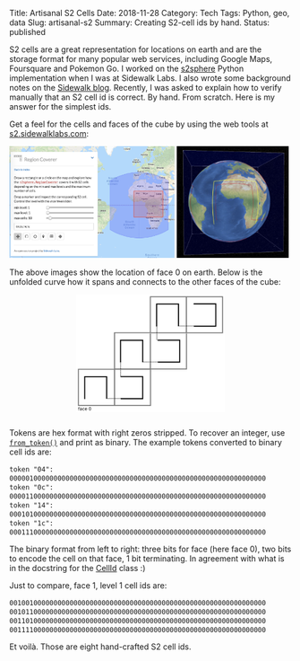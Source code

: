 Title: Artisanal S2 Cells
Date: 2018-11-28
Category: Tech
Tags: Python, geo, data
Slug: artisanal-s2
Summary: Creating S2-cell ids by hand.
Status: published


S2 cells are a great representation for locations on earth and are the storage
format for many popular web services, including Google Maps, Foursquare and Pokemon Go.
I worked on the [s2sphere](https://s2sphere.readthedocs.io) Python implementation when I was at Sidewalk Labs. I also wrote some
background notes on the [Sidewalk blog](https://www.sidewalklabs.com/blog/s2-cells-and-space-filling-curves-keys-to-building-better-digital-map-tools-for-cities/).
Recently, I was asked to explain
how to verify manually that an S2 cell id is correct. By hand. From scratch.
Here is my answer for the simplest ids.

Get a feel for the cells and faces of the cube by using the web tools
at [s2.sidewalklabs.com](https://s2.sidewalklabs.com):

<img style="width:58.5%" src="/images/s2cell_regioncoverer.png" alt="S2Cell region coverer with example cell tokens" />
<img style="width:39.7%" src="/images/s2cell_globe.png" alt="S2Cell globe" />

The above images show the location of face 0 on earth. Below is the unfolded
curve how it spans and connects to the other faces of the cube:

<img style="max-height: 15em; display:block; margin:1em auto 2em;" src="/images/s2cell_faces.png" alt="S2Cell cube faces" />

Tokens are hex format with right zeros stripped. To recover an integer, use
[`from_token()`](https://s2sphere.readthedocs.io/en/latest/api.html#s2sphere.CellId.from_token)
and print as binary. The example tokens converted to binary cell ids are:
```
token "04": 0000010000000000000000000000000000000000000000000000000000000000
token "0c": 0000110000000000000000000000000000000000000000000000000000000000
token "14": 0001010000000000000000000000000000000000000000000000000000000000
token "1c": 0001110000000000000000000000000000000000000000000000000000000000
```

The binary format from left to right: three bits for face (here face 0), two bits to encode the cell on that face, 1 bit terminating. In agreement with what is in the docstring for the
[CellId](https://s2sphere.readthedocs.io/en/latest/api.html#s2sphere.CellId) class :)

Just to compare, face 1, level 1 cell ids are:
```
0010010000000000000000000000000000000000000000000000000000000000
0010110000000000000000000000000000000000000000000000000000000000
0011010000000000000000000000000000000000000000000000000000000000
0011110000000000000000000000000000000000000000000000000000000000
```

Et voilà. Those are eight hand-crafted S2 cell ids.
